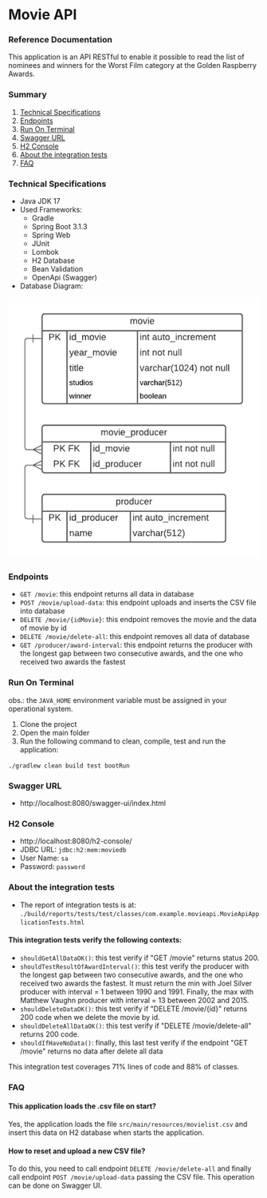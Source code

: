 # Movie API

### Reference Documentation
This application is an API RESTful to enable it possible to read the list of nominees and winners for the Worst Film category at the Golden Raspberry Awards.

### Summary

1. [ Technical Specifications ](#technical-specifications)
2. [ Endpoints ](#endpoints)
3. [ Run On Terminal ](#run-on-terminal)
4. [ Swagger URL ](#swagger-url)
5. [ H2 Console ](#h2-console)
6. [ About the integration tests ](#about-the-integration-tests)
7. [ FAQ ](#faq)

### Technical Specifications
- Java JDK 17
- Used Frameworks:
    - Gradle
    - Spring Boot 3.1.3
    - Spring Web
    - JUnit
    - Lombok
    - H2 Database
    - Bean Validation
    - OpenApi (Swagger)
- Database Diagram:

![database-diagram.png](documents%2Fdatabase-diagram.png)

### Endpoints

- `GET /movie`: this endpoint returns all data in database
- `POST /movie/upload-data`: this endpoint uploads and inserts the CSV file into database
- `DELETE /movie/{idMovie}`: this endpoint removes the movie and the data of movie by id
- `DELETE /movie/delete-all`: this endpoint removes all data of database
- `GET /producer/award-interval`: this endpoint returns the producer with the longest gap between two consecutive awards, and the one who received two awards the fastest

### Run On Terminal
obs.: the `JAVA_HOME` environment variable must be assigned in your operational system.
1. Clone the project
2. Open the main folder
3. Run the following command to clean, compile, test and run the application:

`./gradlew clean build test bootRun`

### Swagger URL
- http://localhost:8080/swagger-ui/index.html

### H2 Console
- http://localhost:8080/h2-console/
- JDBC URL: `jdbc:h2:mem:moviedb`
- User Name: `sa`
- Password: `password`

### About the integration tests
- The report of integration tests is at:
  `./build/reports/tests/test/classes/com.example.movieapi.MovieApiApplicationTests.html`
#### This integration tests verify the following contexts:
- `shouldGetAllDataOK()`: this test verify if "GET /movie" returns status 200.
- `shouldTestResultOfAwardInterval()`: this test verify the producer with the longest gap between two consecutive awards, and the one who received two awards the fastest. It must return the min with Joel Silver producer with interval = 1 between 1990 and 1991. Finally, the max with Matthew Vaughn producer with interval = 13 between 2002 and 2015.
- `shouldDeleteDataOK()`: this test verify if "DELETE /movie/{id}" returns 200 code when we delete the movie by id.
- `shouldDeleteAllDataOK()`: this test verify if "DELETE /movie/delete-all" returns 200 code.
- `shouldIfHaveNoData()`: finally, this last test verify if the endpoint "GET /movie" returns no data after delete all data
  
This integration test coverages 71% lines of code and 88% of classes.

### FAQ

#### This application loads the .csv file on start?
Yes, the application loads the file `src/main/resources/movielist.csv` and insert this data on H2 database when starts the application.

#### How to reset and upload a new CSV file?
To do this, you need to call endpoint `DELETE /movie/delete-all` and finally call endpoint `POST /movie/upload-data` passing the CSV file. This operation can be done on Swagger UI.
